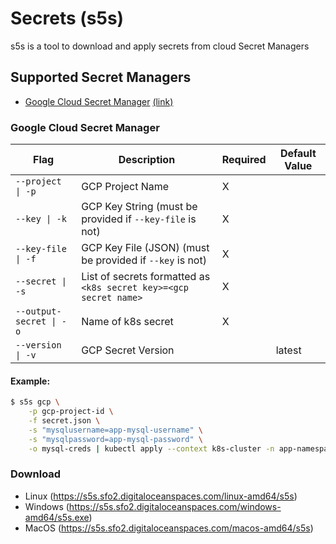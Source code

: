 # Secrets (s5s)

s5s is a tool to download and apply secrets from cloud Secret Managers

## Supported Secret Managers
- [Google Cloud Secret Manager](https://github.com/Vinlock/s5s#google-cloud-secret-manager) [(link)](https://cloud.google.com/secret-manager)

### Google Cloud Secret Manager
| Flag                    | Description                                                       | Required | Default Value |
|-------------------------|-------------------------------------------------------------------|----------|---------------|
| `--project \| -p`       | GCP Project Name                                                  | X        |               |
| `--key \| -k`           | GCP Key String (must be provided if `--key-file` is not)          | X        |               |
| `--key-file \| -f`      | GCP Key File (JSON) (must be provided if `--key` is not)          | X        |               |
| `--secret \| -s`        | List of secrets formatted as `<k8s secret key>=<gcp secret name>` | X        |               |
| `--output-secret \| -o` | Name of k8s secret                                                | X        |               |
| `--version \| -v`       | GCP Secret Version                                                |          | latest        |

#### Example:
```bash
$ s5s gcp \
    -p gcp-project-id \
    -f secret.json \
    -s "mysqlusername=app-mysql-username" \
    -s "mysqlpassword=app-mysql-password" \
    -o mysql-creds | kubectl apply --context k8s-cluster -n app-namespace -f -
```

### Download
- Linux (https://s5s.sfo2.digitaloceanspaces.com/linux-amd64/s5s)
- Windows (https://s5s.sfo2.digitaloceanspaces.com/windows-amd64/s5s.exe)
- MacOS (https://s5s.sfo2.digitaloceanspaces.com/macos-amd64/s5s)